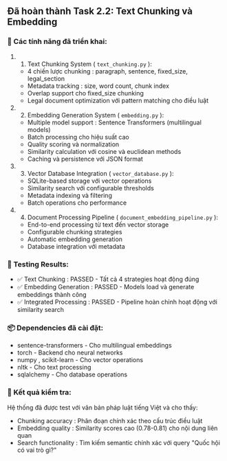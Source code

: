 ## Đã hoàn thành Task 2.2: Text Chunking và Embedding

### 🔧 Các tính năng đã triển khai:

1. 1. Text Chunking System ( `text_chunking.py` ):

   - 4 chiến lược chunking : paragraph, sentence, fixed_size, legal_section
   - Metadata tracking : size, word count, chunk index
   - Overlap support cho fixed_size chunking
   - Legal document optimization với pattern matching cho điều luật

2. 2. Embedding Generation System ( `embedding.py` ):

   - Multiple model support : Sentence Transformers (multilingual models)
   - Batch processing cho hiệu suất cao
   - Quality scoring và normalization
   - Similarity calculation với cosine và euclidean methods
   - Caching và persistence với JSON format

3. 3. Vector Database Integration ( `vector_database.py` ):

   - SQLite-based storage với vector operations
   - Similarity search với configurable thresholds
   - Metadata indexing và filtering
   - Batch operations cho performance

4. 4. Document Processing Pipeline ( `document_embedding_pipeline.py` ):

   - End-to-end processing từ text đến vector storage
   - Configurable chunking strategies
   - Automatic embedding generation
   - Database integration với metadata

### 🧪 Testing Results:

- ✅ Text Chunking : PASSED - Tất cả 4 strategies hoạt động đúng
- ✅ Embedding Generation : PASSED - Models load và generate embeddings thành công
- ✅ Integrated Processing : PASSED - Pipeline hoàn chỉnh hoạt động với similarity search

### 📦 Dependencies đã cài đặt:

- sentence-transformers - Cho multilingual embeddings
- torch - Backend cho neural networks
- numpy , scikit-learn - Cho vector operations
- nltk - Cho text processing
- sqlalchemy - Cho database operations

### 🎯 Kết quả kiểm tra:

Hệ thống đã được test với văn bản pháp luật tiếng Việt và cho thấy:

- Chunking accuracy : Phân đoạn chính xác theo cấu trúc điều luật
- Embedding quality : Similarity scores cao (0.78-0.81) cho nội dung liên quan
- Search functionality : Tìm kiếm semantic chính xác với query "Quốc hội có vai trò gì?"

